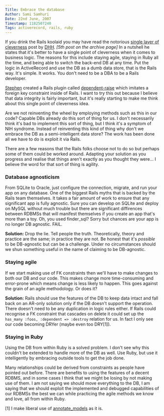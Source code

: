 ```yaml
---
Title: Embrace the database
Author: Sami Samhuri
Date: 22nd June, 2007
Timestamp: 1182507240
Tags: activerecord, rails, ruby
---
```


If you drink the Rails koolaid you may have read the notorious <a href="http://www.loudthinking.com/arc/2005_09.html">single layer of cleverness</a> post by <a href="http://www.loudthinking.com/">DHH</a>.  <em>[5th post on the archive page]</em> In a nutshell he states that it's better to have a single point of cleverness when it comes to business logic.  The reasons for this include staying agile, staying in Ruby all the time, and being able to switch the back-end DB at any time.  Put the logic in ActiveRecord and use the DB as a dumb data store, that is the Rails way.  It's simple. It works. You don't need to be a DBA to be a Rails developer.

<a href="http://www.stephenbartholomew.co.uk/">Stephen</a> created a Rails plugin called <a href="http://www.stephenbartholomew.co.uk/2007/6/22/dependent-raise">dependent-raise</a> which imitates a foreign key constraint inside of Rails.  I want to try this out because I believe that data integrity is fairly important, but it's really starting to make me think about this single point of cleverness idea.

Are we not reinventing the wheel by employing methods such as this in our code? Capable DBs already do this sort of thing for us.  I don't necessarily think it's bad to implement this sort of thing, but I think it's a symptom of NIH syndrome.  Instead of reinventing this kind of thing why don't we embrace the DB as a semi-intelligent data store? The work has been done all we have to do is exploit it via Rails.

There are a few reasons that the Rails folks choose not to do so but perhaps some of them could be worked around.  Adapting your solution as you progress and realise that things aren't exactly as you thought they were...  I believe the word for that sort of thing is agility.

### Database agnosticism ###

From SQLite to Oracle, just configure the connection, migrate, and run your app on any database.  One of the biggest Rails myths that is backed by the Rails team themselves.  It takes a fair amount of work to ensure that any significant app is fully agnostic.  Sure you can develop on SQLite and deploy on MySQL without much trouble but there are significant diffirences between RDBMSs that will manifest themselves if you create an app that's more than a toy.  Oh, you used finder_sql? Sorry but chances are your app is no longer DB agnostic.  FAIL.

**Solution:** Drop the lie.  Tell people the truth.  Theoretically, theory and practice are the same; in practice they are not.  Be honest that it's *possible* to be DB-agnostic but can be a challenge. Under no circumstances should we shun something useful in the name of claiming to be DB-agnostic.

### Staying agile ###

If we start making use of FK constraints then we'll have to make changes to both our DB and our code.  This makes change more time-consuming and error-prone which means change is less likely to happen.  This goes against the grain of an agile methodology.  Or does it?

**Solution:** Rails should use the features of the DB to keep data intact and fall back on an AR-only solution only if the DB doesn't support the operation.  There doesn't need to be any duplication in logic rules either.  If Rails could recognise a FK constraint that cascades on delete it could set up the `has_many :foos, :dependent => :destroy` relation for us.  In fact I only see our code becoming DRYer (maybe even too DRY[1]).

### Staying in Ruby ###

Using the DB from within Ruby is a solved problem.  I don't see why this couldn't be extended to handle more of the DB as well.  Use Ruby, but use it intelligently by embracing outside tools to get the job done.

Many relationships could be derived from constraints as people have pointed out before.  There are benefits to using the features of a decent RDBMS, and in some cases I think that we might be losing by not making use of them.  I am not saying we should move everything to the DB, I am saying that we should exploit the implemented and debugged capabilities of our RDBMSs the best we can while practicing the agile methods we know and love, all from within Ruby.

[1] I make liberal use of <a href="http://agilewebdevelopment.com/plugins/annotate_models">annotate_models</a> as it is.

